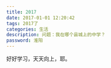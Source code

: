 ```yaml
---
title: 2017
date: 2017-01-01 12:20:42
tags: 2017了
categories: 生活
description: 问题：我在哪个县城上的中学？
password: 淮阳
---
```

<!-- 中学我很老实，寡不敌众也被欺负过，中二从村里去县城上学，自卑但也算开心，交了几个到现在也很铁的哥们，但学习一般，08年中考得了508就这样上了高中。

高中我是个二流的混子，混到我自己都不察觉我在混的程度，朋友很多从不独行(现在都基本没联系了)，毕业目标是进入二专学校，至于干什么没想过，可能也是继续混，后来有幸能参加高考得了444分，超额实现目标挑了个2年制大专，至于干什么，不知道。

大学最疼我的爷爷和外婆离开，心痛无以言表。期间也有妹子看得起我，但我是真的看不起自己，所以也就没有了结果。那会目标是上个本科，补回之前浪费掉的，好好学习也拿了各种奖学金，13年顺利考上了本科，本以为好好上学能改善一切，事实对于我自己也不一定，不再打算考研，所以14年就离校和一个朋友去了上海，在一家互联网公司从事打杂，后来慢慢也接触网站制作方面的工作，算是页面重构，专科我有基础知识，上手很快。期间我的姑姑离开，她很疼我，仍然记得小时候去姑姑家她从门后拿起苹果给我吃那时她的样子，她才40左右啊，老天就是这样无情，最后一次去看她时，她已被病痛折磨的像变了一个人，无力，心痛，自责...离开的亲人我很想念你们，我愿意相信有另一个世界，希望你们在那边能过的很好。 -->

<!-- 2017其他的都可以放下，我只希望能和喜欢的她在一起，好好对她。 -->
好好学习，天天向上，耶。



